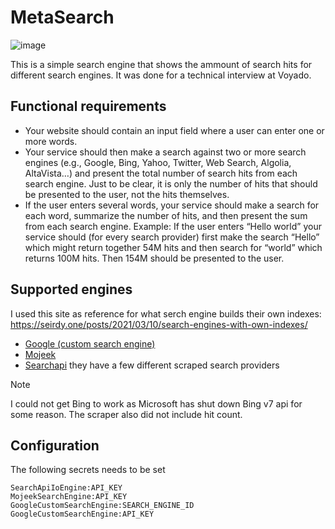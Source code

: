 
# MetaSearch 

![image](https://github.com/user-attachments/assets/b20b88e1-91fe-4573-9229-0492060c74ab)


This is a simple search engine that shows the ammount of search hits for different search engines. 
It was done for a technical interview at Voyado.



## Functional requirements
- Your website should contain an input field where a user can enter one or more
words.
- Your service should then make a search against two or more search engines (e.g.,
Google, Bing, Yahoo, Twitter, Web Search, Algolia, AltaVista…) and present the
total number of search hits from each search engine. Just to be clear, it is only the
number of hits that should be presented to the user, not the hits themselves.
- If the user enters several words, your service should make a search for each word,
summarize the number of hits, and then present the sum from each search engine.
Example: If the user enters “Hello world” your service should (for every search
provider) first make the search “Hello” which might return together 54M hits and
then search for “world” which returns 100M hits. Then 154M should be presented to
the user.

## Supported engines

I used this site as reference for what serch engine builds their own indexes:
https://seirdy.one/posts/2021/03/10/search-engines-with-own-indexes/

- [Google (custom search engine)](https://developers.google.com/custom-search/v1/overview)
- [Mojeek](https://www.mojeek.com/support/api/search) 
- [Searchapi](https://searchapi.io) 
 they have a few different scraped search providers

> [!NOTE]
> I could not get Bing to work as Microsoft has shut down Bing v7 api for some reason. The scraper also did not include hit count.

## Configuration 
The following secrets needs to be set
```
SearchApiIoEngine:API_KEY
MojeekSearchEngine:API_KEY
GoogleCustomSearchEngine:SEARCH_ENGINE_ID
GoogleCustomSearchEngine:API_KEY
```
